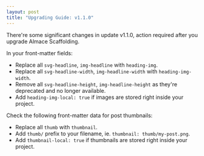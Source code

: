 ```yaml
---
layout: post
title: "Upgrading Guide: v1.1.0"
---
```


There're some significant changes in update v1.1.0, action required after you upgrade Almace Scaffolding.

In your front-matter fields:

- Replace all `svg-headline`, `img-headline` with `heading-img`.
- Replace all `svg-headline-width`, `img-headline-width` with `heading-img-width`.
- Remove all `svg-headline-height`, `img-headline-height` as they're deprecated and no longer available.
- Add `heading-img-local: true` if images are stored right inside your project.

Check the following front-matter data for post thumbnails:

- Replace all `thumb` with `thumbnail`.
- Add `thumb/` prefix to your filename, ie. `thumbnail: thumb/my-post.png`.
- Add `thumbnail-local: true` if thumbnails are stored right inside your project.
